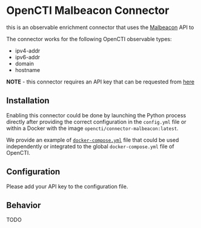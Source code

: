 # OpenCTI Malbeacon Connector

this is an observable enrichment connector that uses the
[Malbeacon](https://malbeacon.com/) API to

The connector works for the following OpenCTI observable types:

* ipv4-addr
* ipv6-addr
* domain
* hostname

**NOTE** - this connector requires an API key that can be requested from
[here](https://malbeacon.com/apply)


## Installation

Enabling this connector could be done by launching the Python process directly
after providing the correct configuration in the `config.yml` file or within a
Docker with the image `opencti/connector-malbeacon:latest`.

We provide an example of [`docker-compose.yml`](docker-compose.yml) file that
could be used independently or integrated to the global `docker-compose.yml`
file of OpenCTI.

## Configuration

Please add your API key to the configuration file.

## Behavior

TODO